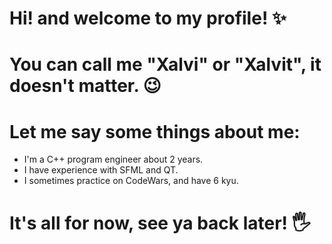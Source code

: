 # Hi! and welcome to my profile! ✨
# You can call me "Xalvi" or "Xalvit", it doesn't matter. 😉
# Let me say some things about me:
- I'm a C++ program engineer about 2 years.
- I have experience with SFML and QT.
- I sometimes practice on CodeWars, and have 6 kyu.
# It's all for now, see ya back later! 🖐
